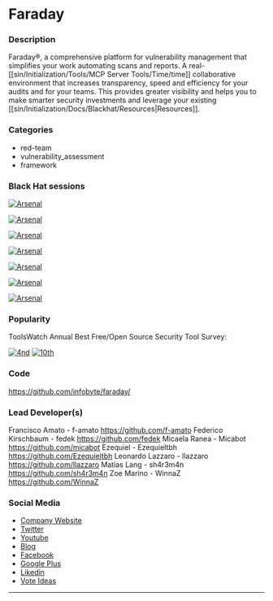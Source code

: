 # Faraday

### Description
Faraday®, a comprehensive platform for vulnerability management that simplifies your work automating scans and reports. A real-[[sin/Initialization/Tools/MCP Server Tools/Time/time]] collaborative environment that increases transparency, speed and efficiency for your audits and for your teams. This provides greater visibility and helps you to make smarter security investments and leverage your existing [[sin/Initialization/Docs/Blackhat/Resources|Resources]].

### Categories
* red-team
* vulnerability_assessment
* framework

### Black Hat sessions


[![Arsenal](https://rawgit.com/toolswatch/badges/master/arsenal/asia/2017.svg)](https://www.toolswatch.org/2017/02/the-black-hat-arsenal-asia-2017-great-line-up/)

[![Arsenal](https://rawgit.com/toolswatch/badges/master/arsenal/usa/2016.svg)](https://www.toolswatch.org/2016/06/the-black-hat-arsenal-usa-2016-remarkable-line-up/)

[![Arsenal](https://rawgit.com/toolswatch/badges/master/arsenal/europe/2016.svg)](https://www.toolswatch.org/2016/09/the-black-hat-arsenal-europe-2016-line-up/)

[![Arsenal](https://rawgit.com/toolswatch/badges/master/arsenal/asia/2016.svg)](https://www.toolswatch.org/2016/03/black-hat-arsenal-asia-2016-speakers-line-up/)

[![Arsenal](https://rawgit.com/toolswatch/badges/master/arsenal/usa/2015.svg)](https://www.toolswatch.org/2015/06/black-hat-arsenal-usa-2015-speakers-lineup/)

[![Arsenal](https://rawgit.com/toolswatch/badges/master/arsenal/europe/2015.svg)](https://www.toolswatch.org/2015/10/black-hat-arsenal-europe-2015-line-up/)

[![Arsenal]([![Arsenal](https://rawgit.com/toolswatch/badges/master/arsenal/usa/2011.svg)])](https://www.toolswatch.org/blackhat-arsenal-us-2011-archive/)

### Popularity

ToolsWatch Annual Best Free/Open Source Security Tool Survey:

[![4nd](https://www.toolswatch.org/badges/toptools/2015.svg)](https://www.toolswatch.org/2016/02/2015-top-security-tools-as-voted-by-toolswatch-org-readers)
[![10th](https://www.toolswatch.org/badges/toptools/2016.svg)](https://www.toolswatch.org/2017/02/2016-top-security-tools-as-voted-by-toolswatch-org-readers)
 

### Code 
https://github.com/infobyte/faraday/

### Lead Developer(s)
 Francisco Amato - f-amato https://github.com/f-amato
 Federico Kirschbaum - fedek https://github.com/fedek
 Micaela Ranea - Micabot https://github.com/micabot
 Ezequiel - Ezequieltbh https://github.com/Ezequieltbh
 Leonardo Lazzaro - llazzaro https://github.com/llazzaro
 Matías Lang - sh4r3m4n https://github.com/sh4r3m4n
 Zoe Marino - WinnaZ https://github.com/WinnaZ

### Social Media 
* [Company Website](https://www.faradaysec.com) 
* [Twitter](https://twitter.com/faradaysec)
* [Youtube](https://www.youtube.com/channel/UCnHpyTi7zRQ9A4U4Ldc65YQ) 
* [Blog](http://blog.infobytesec.com/)
* [Facebook](https://www.facebook.com/Infobytesec)
* [Google Plus](https://plus.google.com/102513496842154065650)
* [Likedin](https://www.linkedin.com/company/244720)
* [Vote Ideas](www.faradaysec.com/ideas)
----